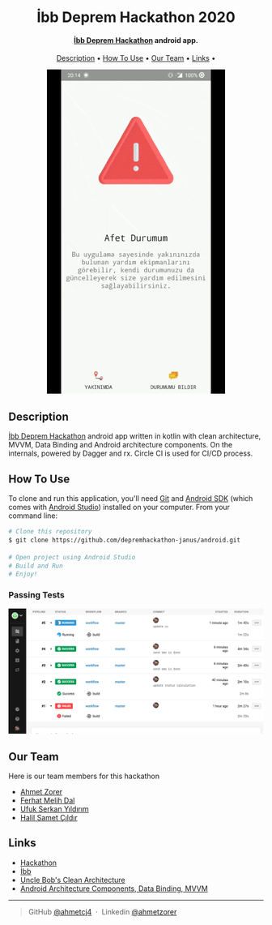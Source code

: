 <h1 align="center">
    İbb Deprem Hackathon 2020
  <br>
</h1>
    
<h4 align="center"><a href="https://depremhackathonu.ibb.istanbul/" target="_blank">İbb Deprem Hackathon</a> android app.</h4>

<p align="center">
  <a href="#description">Description</a> •
  <a href="#how-to-use">How To Use</a> •
  <a href="#our-team">Our Team</a> •
  <a href="#links">Links</a> •
</p>

<p align="center">
  <img src="https://github.com/depremhackathon-janus/android/blob/master/anim.gif" alt="Screenshot"/>
</p>

## Description
<a href="https://depremhackathonu.ibb.istanbul/" target="_blank">İbb Deprem Hackathon</a> android app written in kotlin with clean architecture, MVVM, Data Binding and Android architecture components. On the internals, powered by Dagger and rx. Circle CI is used for CI/CD process.
## How To Use
To clone and run this application, you'll need [Git](https://git-scm.com) and [Android SDK](https://developer.android.com/studio/index.html) (which comes with [Android Studio](https://developer.android.com/studio/index.html)) installed on your computer. From your command line:

```bash
# Clone this repository
$ git clone https://github.com/depremhackathon-janus/android.git

# Open project using Android Studio
# Build and Run
# Enjoy!
```

### Passing Tests
<p align="center">
  <img src="https://github.com/depremhackathon-janus/android/blob/master/ss.png" alt="Screenshot"/>
</p>

## Our Team
Here is our team members for this hackathon
- [Ahmet Zorer](https://github.com/ahmetcj4)
- [Ferhat Melih Dal](https://github.com/ferhatmelih)
- [Ufuk Serkan Yıldırım](https://github.com/ozanbulut)
- [Halil Samet Çıldır](https://github.com/tunahansalih)

## Links
- [Hackathon](https://depremhackathonu.ibb.istanbul/)
- [İbb](https://www.ibb.istanbul/)
- [Uncle Bob's Clean Architecture](https://8thlight.com/blog/uncle-bob/2012/08/13/the-clean-architecture.html)
- [Android Architecture Components, Data Binding, MVVM](https://developer.android.com/topic/libraries/architecture/index.html)

---

> GitHub [@ahmetcj4](https://github.com/ahmetcj4) &nbsp;&middot;&nbsp;
> Linkedin [@ahmetzorer](https://www.linkedin.com/in/ahmetzorer/)
